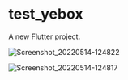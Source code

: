 # test_yebox

A new Flutter project.

![Screenshot_20220514-124822](https://user-images.githubusercontent.com/74825915/168424353-9aaabd20-b534-4117-84e4-99007655aebb.png)

![Screenshot_20220514-124817](https://user-images.githubusercontent.com/74825915/168424355-9bb0812b-3f49-4dc6-a077-7bd296b343eb.png)
